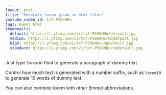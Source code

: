 ```yaml
---
layout: post
title: "Generate lorem ipsum in html files"
youtube_video_id: txf-PS96NHo
tags: Emmet html
thumbnails:
  default: https://i.ytimg.com/vi/txf-PS96NHo/default.jpg
  medium: https://i.ytimg.com/vi/txf-PS96NHo/mqdefault.jpg
  high: https://i.ytimg.com/vi/txf-PS96NHo/hqdefault.jpg
  standard: https://i.ytimg.com/vi/txf-PS96NHo/sddefault.jpg
---
```


Just type `lorem` in html to generate a paragraph of dummy text.

Control how much text is generated with a number suffix, such as `lorem10` to generate 10 words of dummy text.

You can also combine lorem with other Emmet abbreviations.
